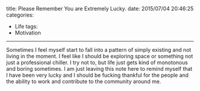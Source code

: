 title: Please Remember You are Extremely Lucky.
date: 2015/07/04 20:46:25
categories:
- Life
tags:
- Motivation
---

Sometimes I feel myself start to fall into a pattern of simply existing and not living in the moment. I feel like I should be exploring space or something not just a professional chiller. I try not to, but life just gets kind of monotonous and boring sometimes. I am just leaving this note here to remind myself that I have been very lucky and I should be fucking thankful for the people and the ability to work and contribute to the community around me.